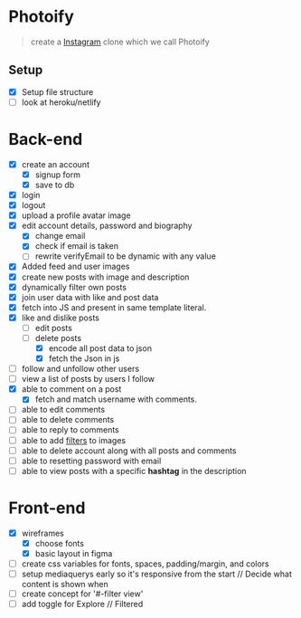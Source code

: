 # Photoify
 > create a [Instagram](https://enmwikipediaorg/wiki/Instagram) clone which we call Photoify



## Setup
* [X] Setup file structure
* [ ] look at heroku/netlify

# Back-end
* [X] create an account
  * [X] signup form
  * [X] save to db
* [X] login
* [X] logout
* [X] upload a profile avatar image
* [X] edit account details, password and biography
  * [X] change email
  * [X] check if email is taken
  * [ ] rewrite verifyEmail to be dynamic with any value
* [X] Added feed and user images
* [X] create new posts with image and description
* [X] dynamically filter own posts
* [X] join user data with like and post data
* [X] fetch into JS and present in same template literal.
* [X] like and dislike posts
  * [ ] edit posts
  * [ ] delete posts
    * [X] encode all post data to json
    * [X] fetch the Json in js
* [ ] follow and unfollow other users
* [ ] view a list of posts by users I follow
* [X] able to comment on a post
    * [X] fetch and match username with comments.
* [ ] able to edit comments
* [ ] able to delete comments
* [ ] able to reply to comments
* [ ] able to add [filters](https://picturepan2.github.io/instagram.css/) to images
* [ ] able to delete account along with all posts and comments
* [ ] able to resetting password with email
* [ ] able to view posts with a specific **hashtag** in the description

# Front-end
* [X] wireframes
  * [X] choose fonts  
  * [X] basic layout in figma  
* [ ] create css variables for fonts, spaces, padding/margin, and colors
* [ ] setup mediaquerys early so it's responsive from the start // Decide what content is shown when
* [ ] create concept for '#-filter view'
* [ ] add toggle for Explore // Filtered
